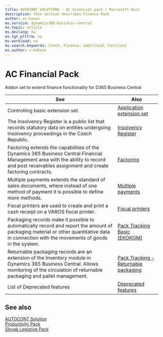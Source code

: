 ```yaml
---
title: AUTOCONT SOLUTIONS - AC Financial pack | Microsoft Docs
description: This section describes Finance Pack
author: ac-kunes
ms.service: dynamics365-business-central
ms.topic: article
ms.devlang: na
ms.tgt_pltfrm: na
ms.workload: na
ms.search.keywords: Czech, Finance, additional functions
ms.author: v-makune
---
```


# AC Financial Pack

Addon set to extend finance functionality for D365 Business Central

| See | Also |  
| - | - |
| Controlling basic extension set. |[Application extension set](ac-controling-basic.md)|
The Insolvency Register is a public list that records statutory data on entities undergoing insolvency proceedings in the Czech Republic. |[Insolvency Register](ac-insolvence-register.md)|
| Factoring extends the capabilities of the Dynamics 365 Business Central Financial Management area with the ability to record and post receivables assignment and create factoring contracts. |[Factoring](ac-factoring.md)|
| Multiple payments extends the standard of sales documents, where instead of one method of payment it is possible to define more methods. |[Multiple payments](ac-multiple-payment-methods.md)|
| Fiscal printers are used to create and print a cash receipt on a VAROS fiscal printer. |[Fiscal printers](ac-fiscal-printers.md)|
| Packaging records make it possible to automatically record and report the amount of packaging material or other quantitative data in connection with the movements of goods in the system. |[Pack Tracking Basic (EKOKOM)](ac-pack-tracking-basic.md)|
Returnable packaging records are an extension of the Inventory module in Dynamics 365 Business Central. Allows monitoring of the circulation of returnable packaging and pallet management. |[Pack Tracking - Returnable packaging](ac-pack-tracking-return-packing.md)|
|List of Deprecated features|[Deprecated features](ac-fp-deprecated-features.md)|


## See also
[AUTOCONT Solution](../index.md)  
[Productivity Pack](../AC-ProductivityPack/ac-productivity-pack.md)    
[Slovak Legistive Pack](../AC-SK/ac-sk-legislative-pack.md)

